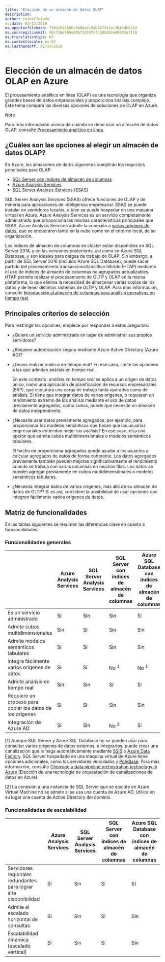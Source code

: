 ```yaml
---
title: "Elección de un almacén de datos OLAP"
description: 
author: zoinerTejada
ms:date: 02/12/2018
ms.openlocfilehash: f3041b95696c9408a2c9ab747fe1ec3041db0743
ms.sourcegitcommit: 90cf2de795e50571d597cfcb9b302e48933e7f18
ms.translationtype: HT
ms.contentlocale: es-ES
ms.lasthandoff: 02/14/2018
---
```

# <a name="choosing-an-olap-data-store-in-azure"></a>Elección de un almacén de datos OLAP en Azure

El procesamiento analítico en línea (OLAP) es una tecnología que organiza grandes bases de datos empresariales y proporciona análisis complejo. Este tema compara las diversas opciones de soluciones de OLAP en Azure.

> [!NOTE]
> Para más información acerca de cuándo se debe usar un almacén de datos OLAP, consulte [Procesamiento analítico en línea](../scenarios/online-analytical-processing.md).

## <a name="what-are-your-options-when-choosing-an-olap-data-store"></a>¿Cuáles son las opciones al elegir un almacén de datos OLAP?

En Azure, los almacenes de datos siguientes cumplirán los requisitos principales para OLAP:

- [SQL Server con índices de almacén de columnas](/sql/relational-databases/indexes/get-started-with-columnstore-for-real-time-operational-analytics)
- [Azure Analysis Services](/azure/analysis-services/analysis-services-overview)
- [SQL Server Analysis Services (SSAS)](/sql/analysis-services/analysis-services)

SQL Server Analysis Services (SSAS) ofrece funciones de OLAP y de minería para aplicaciones de inteligencia empresarial. SSAS se puede instalar en servidores locales, o bien se puede hospedar en una máquina virtual en Azure. Azure Analysis Services es un servicio completamente administrado que proporciona las mismas características principales que SSAS. Azure Analysis Services admite la conexión a [varios orígenes de datos](/azure/analysis-services/analysis-services-datasource), que se encuentren tanto en la nube como en el entorno local, de su organización.

Los índices de almacén de columnas en clúster están disponibles en SQL Server 2014, y en las versiones posteriores, así como en Azure SQL Database, y son ideales para cargas de trabajo de OLAP. Sin embargo, a partir de SQL Server 2016 (incluido Azure SQL Database), puede sacar partido del procesamiento transaccional/analítico híbrido (HTAP) mediante el uso de índices de almacén de columnas no agrupados actualizables. HTAP permite realizar el procesamiento de OLTP y OLAP en la misma plataforma, lo que elimina la necesidad de almacenar varias copias de los datos y de tener distintos sistemas de OLTP y OLAP. Para más información, consulte [Introducción al almacén de columnas para análisis operativos en tiempo real](/sql/relational-databases/indexes/get-started-with-columnstore-for-real-time-operational-analytics).

## <a name="key-selection-criteria"></a>Principales criterios de selección

Para restringir las opciones, empiece por responder a estas preguntas:

- ¿Quiere un servicio administrado en lugar de administrar sus propios servidores?

- ¿Requiere autenticación segura mediante Azure Active Directory (Azure AD)?

- ¿Desea realizar análisis en tiempo real? En ese caso, limite las opciones a las que admitan análisis en tiempo real. 

    En este contexto, *análisis en tiempo real* se aplica a un origen de datos único, como una aplicación de planificación de recursos empresariales (ERP), que ejecutará una carga de trabajo tanto operativa como de análisis. Si tiene que integrar datos de varios orígenes, o requieren un rendimiento extremo de los análisis mediante el uso de datos previamente agregados, como cubos, puede que necesite un almacén de datos independiente.

- ¿Necesita usar datos previamente agregados, por ejemplo, para proporcionar los modelos semánticos que hacen que los usuarios empresariales entiendan mejor los análisis? En ese caso, elija una opción que admita cubos multidimensionales o modelos semánticos tabulares. 

    El hecho de proporcionar agregados puede ayudar a los usuarios a calcular agregados de datos de forma coherente. Los datos agregados previamente también pueden mejoras significativamente el rendimiento cuando se trabaja con varias columnas en muchas filas. Los datos se pueden agregar previamente en cubos multidimensionales o modelos semánticos tabulares.

- ¿Necesita integrar datos de varios orígenes, más allá de su almacén de datos de OLTP? Si es así, considere la posibilidad de usar opciones que integren fácilmente varios orígenes de datos.

## <a name="capability-matrix"></a>Matriz de funcionalidades

En las tablas siguientes se resumen las diferencias clave en cuanto a funcionalidades.

### <a name="general-capabilities"></a>Funcionalidades generales

| | Azure Analysis Services | SQL Server Analysis Services | SQL Server con índices de almacén de columnas | Azure SQL Database con índices de almacén de columnas |
| --- | --- | --- | --- | --- |
| Es un servicio administrado | Sí | Sin  | Sin  | Sí |
| Admite cubos multidimensionales | Sin  | Sí | Sin  | Sin  |
| Admite modelos semánticos tabulares | Sí | Sí | Sin  | Sin  |
| Integra fácilmente varios orígenes de datos | Sí | Sí | No <sup>1</sup> | No <sup>1</sup> |
| Admite análisis en tiempo real | Sin  | Sin  | Sí | Sí |
| Requiere un proceso para copiar los datos de los orígenes | Sí | Sí | Sin  | Sin  |
| Integración de Azure AD | Sí | Sin  | No <sup>2</sup> | Sí |

[1] Aunque SQL Server y Azure SQL Database no se pueden usar para consultar varios orígenes de datos externos, e integrarlos, puede crear una canalización que lo haga automáticamente mediante [SSIS](/sql/integration-services/sql-server-integration-services) o [Azure Data Factory](/azure/data-factory/). SQL Server hospedado en una máquina virtual de Azure tiene opciones adicionales, como los servidores vinculados y [PolyBase](/sql/relational-databases/polybase/polybase-guide). Para más información, consulte [Choosing a data pipeline orchestration technology in Azure](../technology-choices/pipeline-orchestration-data-movement.md) (Elección de una tecnología de orquestación de canalizaciones de datos en Azure).

[2] La conexión a una instancia de SQL Server que se ejecute en Azure Virtual Machine no se admite si se usa una cuenta de Azure AD. Utilice en su lugar una cuenta de Active Directory del dominio.

### <a name="scalability-capabilities"></a>Funcionalidades de escalabilidad

| | Azure Analysis Services | SQL Server Analysis Services | SQL Server con índices de almacén de columnas | Azure SQL Database con índices de almacén de columnas |
| --- | --- | --- | --- | --- |
| Servidores regionales redundantes para lograr alta disponibilidad  | Sí | Sin  | Sí | Sí |
| Admite el escalado horizontal de consultas  | Sí | Sin  | Sí | Sin  |
| Escalabilidad dinámica (escalado vertical)  | Sí | Sin  | Sí | Sin  |

